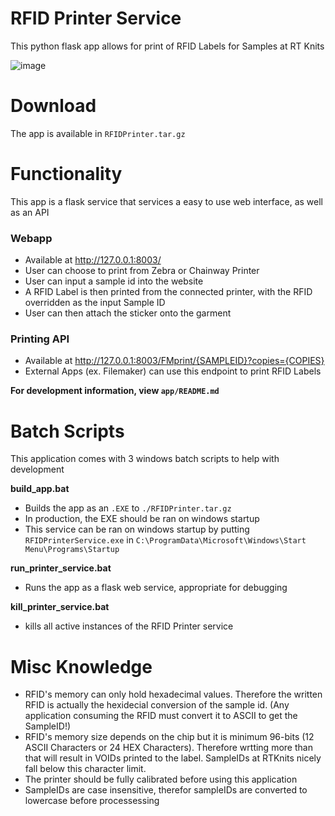 # RFID Printer Service

This python flask app allows for print of RFID Labels for Samples at RT Knits

![image](https://github.com/Jeffersonlii/Rt-Knits-FindSample/assets/32963293/54881243-e29d-4710-9b84-e9be636d9ba3)

# Download

The app is available in `RFIDPrinter.tar.gz`

# Functionality

This app is a flask service that services a easy to use web interface, as well as an API

### Webapp

- Available at http://127.0.0.1:8003/
- User can choose to print from Zebra or Chainway Printer
- User can input a sample id into the website
- A RFID Label is then printed from the connected printer, with the RFID overridden as the input Sample ID
- User can then attach the sticker onto the garment

### Printing API

- Available at http://127.0.0.1:8003/FMprint/{SAMPLEID}?copies={COPIES}
- External Apps (ex. Filemaker) can use this endpoint to print RFID Labels

**For development information, view `app/README.md`**

# Batch Scripts

This application comes with 3 windows batch scripts to help with development

**build_app.bat**

- Builds the app as an `.EXE` to `./RFIDPrinter.tar.gz`
- In production, the EXE should be ran on windows startup
- This service can be ran on windows startup by putting `RFIDPrinterService.exe` in
  `C:\ProgramData\Microsoft\Windows\Start Menu\Programs\Startup`

**run_printer_service.bat**

- Runs the app as a flask web service, appropriate for debugging

**kill_printer_service.bat**

- kills all active instances of the RFID Printer service

# Misc Knowledge

- RFID's memory can only hold hexadecimal values. Therefore the written RFID is actually the hexidecial conversion of the sample id. (Any application consuming the RFID must convert it to ASCII to get the SampleID!)
- RFID's memory size depends on the chip but it is minimum 96-bits (12 ASCII Characters or 24 HEX Characters). Therefore wrtting more than that will result in VOIDs printed to the label. SampleIDs at RTKnits nicely fall below this character limit.
- The printer should be fully calibrated before using this application
- SampleIDs are case insensitive, therefor sampleIDs are converted to lowercase before processessing
